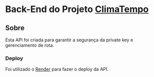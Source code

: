 # Back-End do Projeto [ClimaTempo](https://github.com/Duzzyn/ClimaTempo)

## Sobre
Esta API foi criada para garantir a segurança da private key e gerenciamento de rota. 

### Deploy
Foi utilizado o [Render](render.com) para fazer o deploy da API.
